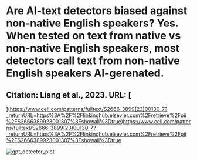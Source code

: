 # Are AI-text detectors biased against non-native English speakers? Yes. When tested on text from native vs non-native English speakers, most detectors call text from non-native English speakers AI-gerenated. 

## Citation: Liang et al., 2023. URL: [
](https://www.cell.com/patterns/fulltext/S2666-3899(23)00130-7?_returnURL=https%3A%2F%2Flinkinghub.elsevier.com%2Fretrieve%2Fpii%2FS2666389923001307%3Fshowall%3Dtrue)https://www.cell.com/patterns/fulltext/S2666-3899(23)00130-7?_returnURL=https%3A%2F%2Flinkinghub.elsevier.com%2Fretrieve%2Fpii%2FS2666389923001307%3Fshowall%3Dtrue

![gpt_detector_plot](https://github.com/sejaldavla/Data-Visualization-Projects/assets/77356703/9ee91663-9afd-4b17-beb9-07fa19c8e97e)
